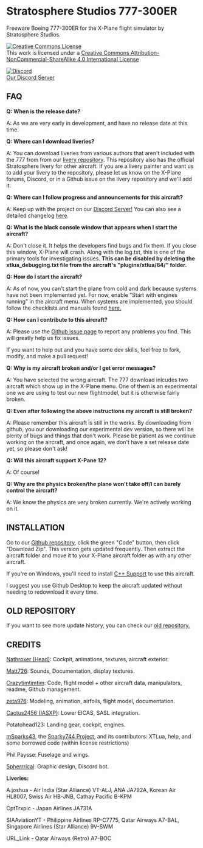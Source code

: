# Stratosphere Studios 777-300ER
Freeware Boeing 777-300ER for the X-Plane flight simulator by Stratosphere Studios.

<a rel="license" href="http://creativecommons.org/licenses/by-nc-sa/4.0/"><img alt="Creative Commons License" style="border-width:0" src="https://i.creativecommons.org/l/by-nc-sa/4.0/88x31.png" /></a><br />This work is licensed under a <a rel="license" href="http://creativecommons.org/licenses/by-nc-sa/4.0/">Creative Commons Attribution-NonCommercial-ShareAlike 4.0 International License</a>

[![Discord](https://img.shields.io/discord/806746926854176789.svg?label=&logo=discord&logoColor=ffffff&color=7389D8&labelColor=6A7EC2)](https://discord.gg/eU2vWCtmFX)
<br> [Our Discord Server](https://discord.gg/eU2vWCtmFX)

## FAQ

**Q: When is the release date?**

A: As we are very early in development, and have no release date at this time.

**Q: Where can I download liveries?**

A: You can download liveries from various authors that aren't included with the 777 from from our [livery repository](https://github.com/Stratosphere-Studios/Stratosphere-Liveries). This repository also has the official Stratosphere livery for other aircraft. If you are a livery painter and want us to add your livery to the repository, please let us know on the X-Plane forums, Discord, or in a Github issue on the livery repository and we'll add it.

**Q: Where can I follow progress and announcements for this aircraft?**

A: Keep up with the project on our [Discord Server!](https://discord.gg/s25sxgwMRt) You can also see a detailed changelog [here](https://github.com/Stratosphere-Studios/777/commits/main).

**Q: What is the black console window that appears when I start the aircraft?**

A: Don't close it. It helps the developers find bugs and fix them. If you close this window, X-Plane will crash. Along with the log.txt, this is one of the primary tools for investigating issues. **This can be disabled by deleting the xtlua_debugging.txt file from the aircraft's "plugins/xtlua/64/" folder.**

**Q: How do I start the aircraft?**

A: As of now, you can't start the plane from cold and dark because systems have not been implemented yet. For now, enable "Start with engines running" in the aircraft menu. When systems are implemented, you should follow the checklists and manuals found [here.](https://github.com/Stratosphere-Studios/777/tree/main/Documentation)

**Q: How can I contribute to this aircraft?**

A: Please use the [Github issue page](https://github.com/Stratosphere-Studios/777/issues) to report any problems you find. This will greatly help us fix issues.

If you want to help out and you have some dev skills, feel free to fork, modify, and make a pull request!

**Q: Why is my aircraft broken and/or I get error messages?**

A: You have selected the wrong aircraft. The 777 download inlcudes two aircraft which show up in the X-Plane menu. One of them is an experimental one we are using to test our new flightmodel, but it is otherwise fairly broken. 

**Q: Even after following the above instructions my aircraft is still broken?**

A: Please remember this aircraft is still in the works. By downloading from github, you our downloading our experimental dev version, so there will be plenty of bugs and things that don't work. Please be patient as we continue working on the aircraft, and once again, we don't have a set release date yet, so please don't ask!

**Q: Will this aircraft support X-Pane 12?**

A: Of course!

**Q: Why are the physics broken/the plane won't take off/I can barely control the aircraft?**

A: We know the physics are very broken currently. We're actively working on it.


## INSTALLATION
Go to our [Github repository](https://github.com/Stratosphere-Studios/777-300ER), click the green "Code" button, then click "Download Zip". This version gets updated frequently.
Then extract the aircraft folder and move it to your X-Plane aircraft folder as with any other aircraft.

If you're on Windows, you'll need to install [C++ Support](https://aka.ms/vs/16/release/vc_redist.x64.exe) to use this aircraft.

I suggest you use Github Desktop to keep the aircraft updated without needing to redownload it every time.

## OLD REPOSITORY
If you want to see more update history, you can check our [old repository.](https://github.com/StratosphereStudios/777)

## CREDITS
[Nathroxer (Head)](https://github.com/nathroxer): Cockpit, animations, textures, aircraft exterior.

[Matt726](https://github.com/Matt726-S): Sounds, Documentation, display textures.

[Crazytimtimtim](https://github.com/crazytimtimtim): Code, flight model + other aircraft data, manipulators, readme, Github management.

[zeta976](https://github.com/zeta976): Modeling, animation, airfoils, flight model, documentation.

[Cactus2456 (IASXP)](https://github.com/IASXP): Lower EICAS, SASL integration.

Potatohead123: Landing gear, cockpit, engines.

[mSparks43](https://github.com/msparks43/), the [Sparky744 Project](https://github.com/mSparks43/747-400), and its contributors: XTLua, help, and some borrowed code (within license restrictions)

Phil Paysse: Fuselage and wings.

[Spherrrical](https://github.com/Spherrrical/): Graphic design, Discord bot.

**Liveries:**

A.joshua - Air India (Star Alliance) VT-ALJ, ANA JA792A, Korean Air HL8007, Swiss Air HB-JNB, Cathay Pacific B-KPM

CptTrxpic - Japan Airlines JA731A

SIAAviationYT - Philippine Airlines RP-C7775, Qatar Airways A7-BAL, Singapore Airlines (Star Alliance) 9V-SWM

URL_Link - Qatar Airways (Retro) A7-BOC
